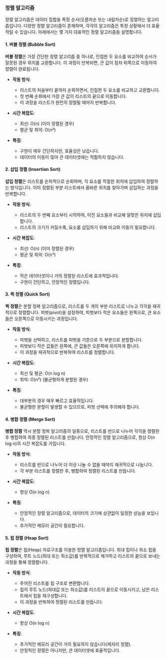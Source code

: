 ### 정렬 알고리즘

정렬 알고리즘은 데이터 집합을 특정 순서(오름차순 또는 내림차순)로 정렬하는 알고리즘입니다. 다양한 정렬 알고리즘이 존재하며, 각각의 알고리즘은 특정 상황에서 더 효율적일 수 있습니다. 아래에서는 몇 가지 대표적인 정렬 알고리즘을 설명합니다.

#### 1. 버블 정렬 (Bubble Sort)

**버블 정렬**은 가장 간단한 정렬 알고리즘 중 하나로, 인접한 두 요소를 비교하여 순서가 잘못된 경우 위치를 교환합니다. 이 과정이 반복되면, 큰 값이 점차 뒤쪽으로 이동하여 정렬이 완료됩니다.

- **작동 방식**:
  - 리스트의 처음부터 끝까지 순회하면서, 인접한 두 요소를 비교하고 교환합니다.
  - 첫 번째 순회에서 가장 큰 값이 리스트의 끝으로 이동합니다.
  - 이 과정을 리스트가 완전히 정렬될 때까지 반복합니다.
- **시간 복잡도**:

  - 최선: O(n) (이미 정렬된 경우)
  - 평균 및 최악: O(n²)

- **특징**:
  - 구현이 매우 간단하지만, 효율성은 낮습니다.
  - 데이터의 이동이 많아 큰 데이터셋에는 적합하지 않습니다.

#### 2. 삽입 정렬 (Insertion Sort)

**삽입 정렬**은 리스트를 순차적으로 순회하며, 각 요소를 적절한 위치에 삽입하여 정렬하는 방식입니다. 이미 정렬된 부분 리스트에서 올바른 위치를 찾아가며 삽입하는 과정을 반복합니다.

- **작동 방식**:

  - 리스트의 두 번째 요소부터 시작하여, 이전 요소들과 비교해 알맞은 위치에 삽입합니다.
  - 리스트의 크기가 커질수록, 요소를 삽입하기 위해 비교와 이동이 필요합니다.

- **시간 복잡도**:

  - 최선: O(n) (이미 정렬된 경우)
  - 평균 및 최악: O(n²)

- **특징**:
  - 작은 데이터셋이나 거의 정렬된 리스트에 효과적입니다.
  - 구현이 간단하고, 안정적인 정렬입니다.

#### 3. 퀵 정렬 (Quick Sort)

**퀵 정렬**은 분할 정복 알고리즘으로, 리스트를 두 개의 부분 리스트로 나누고 각각을 재귀적으로 정렬합니다. 피벗(pivot)을 설정하여, 피벗보다 작은 요소들은 왼쪽으로, 큰 요소들은 오른쪽으로 이동시키는 과정입니다.

- **작동 방식**:

  - 피벗을 선택하고, 리스트를 피벗을 기준으로 두 부분으로 분할합니다.
  - 피벗보다 작은 값들은 왼쪽에, 큰 값들은 오른쪽에 위치하게 합니다.
  - 이 과정을 재귀적으로 반복하여 리스트를 정렬합니다.

- **시간 복잡도**:

  - 최선 및 평균: O(n log n)
  - 최악: O(n²) (불균형하게 분할된 경우)

- **특징**:
  - 대부분의 경우 매우 빠르고 효율적입니다.
  - 불균형한 분할이 발생할 수 있으므로, 피벗 선택에 주의해야 합니다.

#### 4. 병합 정렬 (Merge Sort)

**병합 정렬** 역시 분할 정복 알고리즘의 일종으로, 리스트를 반으로 나누어 각각을 정렬한 후 병합하여 최종 정렬된 리스트를 만듭니다. 안정적인 정렬 알고리즘으로, 항상 O(n log n)의 시간 복잡도를 가집니다.

- **작동 방식**:

  - 리스트를 반으로 나누어 더 이상 나눌 수 없을 때까지 재귀적으로 나눕니다.
  - 각 부분 리스트를 정렬한 후, 병합하여 정렬된 리스트를 만듭니다.

- **시간 복잡도**:

  - 항상 O(n log n)

- **특징**:
  - 안정적인 정렬 알고리즘으로, 데이터의 크기에 상관없이 일정한 성능을 보입니다.
  - 추가적인 메모리 공간이 필요합니다.

#### 5. 힙 정렬 (Heap Sort)

**힙 정렬**은 힙(Heap) 자료구조를 이용한 정렬 알고리즘입니다. 최대 힙이나 최소 힙을 구성하여, 루트 노드(최대 또는 최소값)를 반복적으로 제거하고 리스트의 끝으로 보내는 과정을 통해 정렬합니다.

- **작동 방식**:

  - 주어진 리스트를 힙 구조로 변환합니다.
  - 힙의 루트 노드(최대값 또는 최소값)를 리스트의 끝으로 이동시키고, 남은 리스트에서 힙을 재구성합니다.
  - 이 과정을 반복하여 정렬된 리스트를 만듭니다.

- **시간 복잡도**:

  - 항상 O(n log n)

- **특징**:
  - 추가적인 메모리 공간이 거의 필요하지 않습니다(제자리 정렬).
  - 안정적인 정렬은 아니지만, 큰 데이터셋에 효율적입니다.
